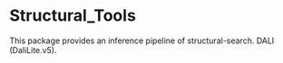 # Structural_Tools

This package provides an inference pipeline of structural-search. DALI (DaliLite.v5). 

# 


